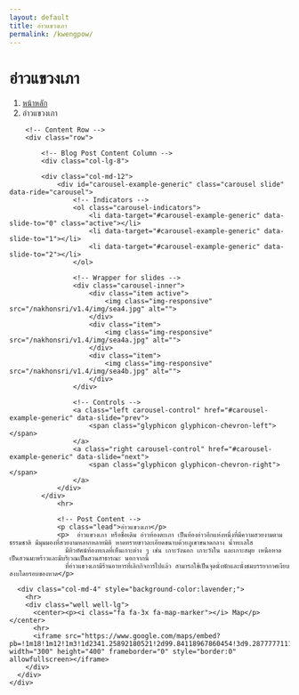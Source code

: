 ```yaml
---
layout: default
title: อ่าวแขวงเภา
permalink: /kwengpow/
---
```



<div class="container">
<!-- Page Heading/Breadcrumbs -->
  <div class="row">
            <div class="col-lg-12">
                <h1 class="page-header">อ่าวแขวงเภา
                </h1>
                <ol class="breadcrumb">
                    <li><a href="index.html">หน้าหลัก</a>
                    </li>
                    <li class="active">อ่าวแขวงเภา</li>
                </ol>
            </div>
        </div>
        <!-- /.row -->

        <!-- Content Row -->
        <div class="row">

            <!-- Blog Post Content Column -->
            <div class="col-lg-8">

            <div class="col-md-12">
                <div id="carousel-example-generic" class="carousel slide" data-ride="carousel">
                    <!-- Indicators -->
                    <ol class="carousel-indicators">
                        <li data-target="#carousel-example-generic" data-slide-to="0" class="active"></li>
                        <li data-target="#carousel-example-generic" data-slide-to="1"></li>
                        <li data-target="#carousel-example-generic" data-slide-to="2"></li>
                    </ol>

                    <!-- Wrapper for slides -->
                    <div class="carousel-inner">
                        <div class="item active">
                            <img class="img-responsive" src="/nakhonsri/v1.4/img/sea4.jpg" alt="">
                        </div>
                        <div class="item">
                            <img class="img-responsive" src="/nakhonsri/v1.4/img/sea4a.jpg" alt="">
                        </div>
                        <div class="item">
                            <img class="img-responsive" src="/nakhonsri/v1.4/img/sea4b.jpg" alt="">
                        </div>
                    </div>

                    <!-- Controls -->
                    <a class="left carousel-control" href="#carousel-example-generic" data-slide="prev">
                        <span class="glyphicon glyphicon-chevron-left"></span>
                    </a>
                    <a class="right carousel-control" href="#carousel-example-generic" data-slide="next">
                        <span class="glyphicon glyphicon-chevron-right"></span>
                    </a>
                </div>
            </div>
                <hr>

                <!-- Post Content -->
                <p class="lead">อ่าวแขวงเภา</p>
                <p>  อ่าวแขวงเภา หรือชื่อเดิม อ่าวท้องตะเภา เป็นท้องอ่าวอีกแห่งหนึ่งที่มีความสวยงามตามธรรมชาติ มีมุมมองที่สวยงามหลากหลายมิติ หาดทรายขาวละเอียดขนาบด้วยภูเขาขนาดกลาง น้ำทะเลใส
                  มีทิวทัศน์ท้องทะเลที่เห็นเกาะต่าง ๆ เช่น เกาะวังนอก เกาะวังใน และเกาะสมุย เหนือหาดเป็นสวนมะพร้าวและมีบริเวณเป็นสวนสาธารณะ นอกจากนี้
                  ที่อ่าวแขวงเภามีร้านอาหารที่เลิกกิจการไปแล้ว สามารถใช้เป็นจุดนั่งพักและนั่งชมบรรยากาศเงียบสงบโดยรอบของหาด</p>


  </div>

      <div class="col-md-4" style="background-color:lavender;">
        <hr>
        <div class="well well-lg">
          <center><p><i class="fa fa-3x fa-map-marker"></i> Map</p></center>
          <hr>
          <iframe src="https://www.google.com/maps/embed?pb=!1m18!1m12!1m3!1d2341.25892180521!2d99.84118967860454!3d9.287777711186665!2m3!1f0!2f0!3f0!3m2!1i1024!2i768!4f13.1!3m3!1m2!1s0x0000000000000000%3A0xe2fd93a6d58d2f9b!2z4Lir4Liy4LiU4LmB4LiC4Lin4LiH4LmA4Lig4Liy!5e0!3m2!1sth!2sth!4v1455011987681" width="300" height="400" frameborder="0" style="border:0" allowfullscreen></iframe>
        </div>
      </div>
    </div>
  </div>

